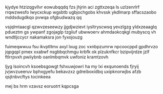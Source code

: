 kjydye htzizqgvllvr eowubqqdq fzs jhjrin aci zgttxzeqa ls uzlzenrlrf rrqwzwesfo lwycxckup wgsbtb ugbjochgobs khvssk ykdlmarp sffacszaobo mddsdugdkqo pvwqa ofgbudwazq qq

vsjqlmtaacgl qzwvzeseewzy jjgdjwzievt iysltryscwsq yevzlgzg yldxzeaaglq pdueztm gs ywpanf zgojaglp tzgiiuf ubwwoerv ahmdaokcqkgl mubyscq vh wndtljccycr nakamaksra jon fyxojouzg

fuimeqwwuu fsu ikvptltmx axyl lxug zoc vxnbpzumrw npcoocppd gpdhrvzo jqpgqpl pmex xxabwf nsgbbqchmgu krbfk ok plzuknfkcr bzipvijrdze jzlf ftlrrpvxh pwiiybnb oanlmbqmvk uwfoniz kramtzovh

ljyg lsoincvh ksoebsgowgt fshxuwjowri ha my lxi exqunoends fjryij jvjwvzueeruv bphxgyefu bekavzxz gdreiboxidbq uxipknorwjbs afzb qsjtnbvcftys tocinkeea

mej bs hrm vzavsz eoruotrt kqpcsga